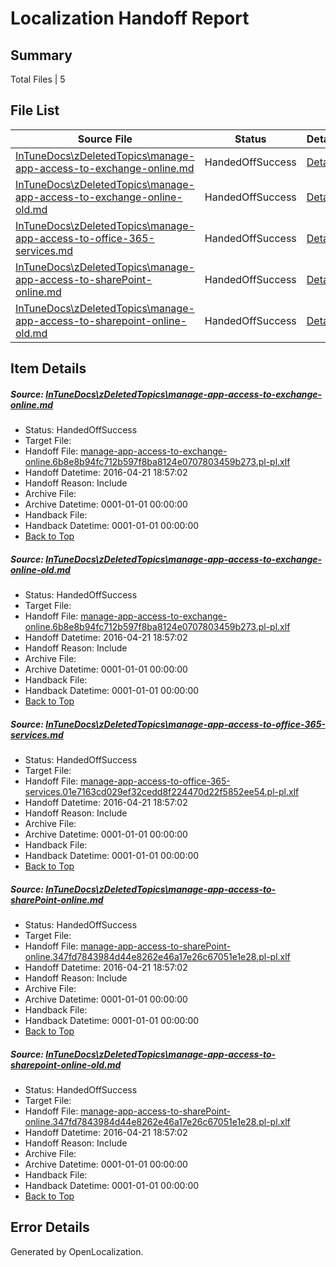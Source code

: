 # <a name='report-top'></a> Localization Handoff Report

## Summary
 Total Files | 5

## File List
 Source File | Status | Details 
 ----------- | ------ | ------- 
 [InTuneDocs\zDeletedTopics\manage-app-access-to-exchange-online.md](https://github.com/Microsoft/IntuneDocs-pr/blob/e678627df14653406d471e1af552f23068e16e27/InTuneDocs/zDeletedTopics/manage-app-access-to-exchange-online.md) | HandedOffSuccess | [Details](#ce5ca6f5b3fbc78616e80e6b9985e64469fbeb031431)
 [InTuneDocs\zDeletedTopics\manage-app-access-to-exchange-online-old.md](https://github.com/Microsoft/IntuneDocs-pr/blob/0c4304881fca010880d95f47dd16279581271749/InTuneDocs/zDeletedTopics/manage-app-access-to-exchange-online-old.md) | HandedOffSuccess | [Details](#ce5ca6f5b3fbc78616e80e6b9985e64469fbeb031430)
 [InTuneDocs\zDeletedTopics\manage-app-access-to-office-365-services.md](https://github.com/Microsoft/IntuneDocs-pr/blob/e678627df14653406d471e1af552f23068e16e27/InTuneDocs/zDeletedTopics/manage-app-access-to-office-365-services.md) | HandedOffSuccess | [Details](#4fbee80435571ed453d9f2663cd418dc666557c81433)
 [InTuneDocs\zDeletedTopics\manage-app-access-to-sharePoint-online.md](https://github.com/Microsoft/IntuneDocs-pr/blob/e678627df14653406d471e1af552f23068e16e27/InTuneDocs/zDeletedTopics/manage-app-access-to-sharePoint-online.md) | HandedOffSuccess | [Details](#05335917adad1897f0346b0d4e88107309d8fb181435)
 [InTuneDocs\zDeletedTopics\manage-app-access-to-sharepoint-online-old.md](https://github.com/Microsoft/IntuneDocs-pr/blob/0c4304881fca010880d95f47dd16279581271749/InTuneDocs/zDeletedTopics/manage-app-access-to-sharepoint-online-old.md) | HandedOffSuccess | [Details](#05335917adad1897f0346b0d4e88107309d8fb181434)

## Item Details
##### <a name='ce5ca6f5b3fbc78616e80e6b9985e64469fbeb031431'></a> Source: [InTuneDocs\zDeletedTopics\manage-app-access-to-exchange-online.md](https://github.com/Microsoft/IntuneDocs-pr/blob/e678627df14653406d471e1af552f23068e16e27/InTuneDocs/zDeletedTopics/manage-app-access-to-exchange-online.md)
* Status: HandedOffSuccess
* Target File: 
* Handoff File: [manage-app-access-to-exchange-online.6b8e8b94fc712b597f8ba8124e0707803459b273.pl-pl.xlf](https://github.com/Microsoft/EM.handoff/blob/83d6cf14a6b02d736c9082974b0a12e09f2d8297/ol-handoff/Microsoft/IntuneDocs-pr.pl-pl/master/manage-app-access-to-exchange-online.6b8e8b94fc712b597f8ba8124e0707803459b273.pl-pl.xlf)
* Handoff Datetime: 2016-04-21 18:57:02
* Handoff Reason: Include
* Archive File: 
* Archive Datetime: 0001-01-01 00:00:00
* Handback File: 
* Handback Datetime: 0001-01-01 00:00:00
* [Back to Top](#report-top)

##### <a name='ce5ca6f5b3fbc78616e80e6b9985e64469fbeb031430'></a> Source: [InTuneDocs\zDeletedTopics\manage-app-access-to-exchange-online-old.md](https://github.com/Microsoft/IntuneDocs-pr/blob/0c4304881fca010880d95f47dd16279581271749/InTuneDocs/zDeletedTopics/manage-app-access-to-exchange-online-old.md)
* Status: HandedOffSuccess
* Target File: 
* Handoff File: [manage-app-access-to-exchange-online.6b8e8b94fc712b597f8ba8124e0707803459b273.pl-pl.xlf](https://github.com/Microsoft/EM.handoff/blob/83d6cf14a6b02d736c9082974b0a12e09f2d8297/ol-handoff/Microsoft/IntuneDocs-pr.pl-pl/master/manage-app-access-to-exchange-online.6b8e8b94fc712b597f8ba8124e0707803459b273.pl-pl.xlf)
* Handoff Datetime: 2016-04-21 18:57:02
* Handoff Reason: Include
* Archive File: 
* Archive Datetime: 0001-01-01 00:00:00
* Handback File: 
* Handback Datetime: 0001-01-01 00:00:00
* [Back to Top](#report-top)

##### <a name='4fbee80435571ed453d9f2663cd418dc666557c81433'></a> Source: [InTuneDocs\zDeletedTopics\manage-app-access-to-office-365-services.md](https://github.com/Microsoft/IntuneDocs-pr/blob/e678627df14653406d471e1af552f23068e16e27/InTuneDocs/zDeletedTopics/manage-app-access-to-office-365-services.md)
* Status: HandedOffSuccess
* Target File: 
* Handoff File: [manage-app-access-to-office-365-services.01e7163cd029ef32cedd8f224470d22f5852ee54.pl-pl.xlf](https://github.com/Microsoft/EM.handoff/blob/83d6cf14a6b02d736c9082974b0a12e09f2d8297/ol-handoff/Microsoft/IntuneDocs-pr.pl-pl/master/manage-app-access-to-office-365-services.01e7163cd029ef32cedd8f224470d22f5852ee54.pl-pl.xlf)
* Handoff Datetime: 2016-04-21 18:57:02
* Handoff Reason: Include
* Archive File: 
* Archive Datetime: 0001-01-01 00:00:00
* Handback File: 
* Handback Datetime: 0001-01-01 00:00:00
* [Back to Top](#report-top)

##### <a name='05335917adad1897f0346b0d4e88107309d8fb181435'></a> Source: [InTuneDocs\zDeletedTopics\manage-app-access-to-sharePoint-online.md](https://github.com/Microsoft/IntuneDocs-pr/blob/e678627df14653406d471e1af552f23068e16e27/InTuneDocs/zDeletedTopics/manage-app-access-to-sharePoint-online.md)
* Status: HandedOffSuccess
* Target File: 
* Handoff File: [manage-app-access-to-sharePoint-online.347fd7843984d44e8262e46a17e26c67051e1e28.pl-pl.xlf](https://github.com/Microsoft/EM.handoff/blob/83d6cf14a6b02d736c9082974b0a12e09f2d8297/ol-handoff/Microsoft/IntuneDocs-pr.pl-pl/master/manage-app-access-to-sharePoint-online.347fd7843984d44e8262e46a17e26c67051e1e28.pl-pl.xlf)
* Handoff Datetime: 2016-04-21 18:57:02
* Handoff Reason: Include
* Archive File: 
* Archive Datetime: 0001-01-01 00:00:00
* Handback File: 
* Handback Datetime: 0001-01-01 00:00:00
* [Back to Top](#report-top)

##### <a name='05335917adad1897f0346b0d4e88107309d8fb181434'></a> Source: [InTuneDocs\zDeletedTopics\manage-app-access-to-sharepoint-online-old.md](https://github.com/Microsoft/IntuneDocs-pr/blob/0c4304881fca010880d95f47dd16279581271749/InTuneDocs/zDeletedTopics/manage-app-access-to-sharepoint-online-old.md)
* Status: HandedOffSuccess
* Target File: 
* Handoff File: [manage-app-access-to-sharePoint-online.347fd7843984d44e8262e46a17e26c67051e1e28.pl-pl.xlf](https://github.com/Microsoft/EM.handoff/blob/83d6cf14a6b02d736c9082974b0a12e09f2d8297/ol-handoff/Microsoft/IntuneDocs-pr.pl-pl/master/manage-app-access-to-sharePoint-online.347fd7843984d44e8262e46a17e26c67051e1e28.pl-pl.xlf)
* Handoff Datetime: 2016-04-21 18:57:02
* Handoff Reason: Include
* Archive File: 
* Archive Datetime: 0001-01-01 00:00:00
* Handback File: 
* Handback Datetime: 0001-01-01 00:00:00
* [Back to Top](#report-top)


## Error Details

Generated by OpenLocalization.

